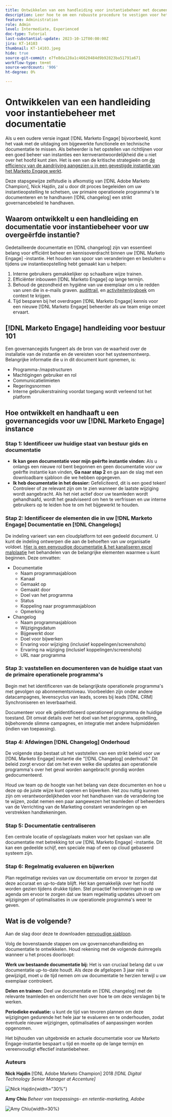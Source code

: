 ```yaml
---
title: Ontwikkelen van een handleiding voor instantiebeheer met documentatie
description: Leer hoe te om een robuuste procedure te vestigen voor het creëren van en het handhaven van documentatie en het veranderen voor uw instantie van het Marketo Engage. Hierdoor bespaart u niet alleen tijd voor het delen van uw teamkennis, maar verbetert u ook de gezondheid en efficiëntie van uw exemplaar.
feature: Administration
role: Admin
level: Intermediate, Experienced
doc-type: Tutorial
last-substantial-update: 2023-10-12T00:00:00Z
jira: KT-14103
thumbnail: KT-14103.jpeg
hide: true
source-git-commit: e7fe8da128a1c46620484d9b92823ba51791a671
workflow-type: tm+mt
source-wordcount: '906'
ht-degree: 0%

---
```



# Ontwikkelen van een handleiding voor instantiebeheer met documentatie

Als u een oudere versie ingaat [!DNL Marketo Engage] bijvoorbeeld, komt het vaak met de uitdaging om bijgewerkte functionele en technische documentatie te missen. Als beheerder is het opstellen van richtlijnen voor een goed beheer van instanties een kernverantwoordelijkheid die u niet over het hoofd kunt zien. Het is een van de kritische strategieën om [de efficiency van de aandrijving aangezien u in een gevestigde instantie van het Marketo Engage werkt](https://nation.marketo.com/t5/champion-program-blogs/3-tips-to-increase-your-efficiency-in-an-inherited-instance/ba-p/247582).

Deze stapsgewijze zelfstudie is afkomstig van [!DNL Adobe Marketo Champion], Nick Hajdin, zal u door dit proces begeleiden om uw instantieopstelling te schetsen, uw primaire operationele programma&#39;s te documenteren en te handhaven [!DNL changelog] een strikt governancebeleid te handhaven.

## Waarom ontwikkelt u een handleiding en documentatie voor instantiebeheer voor uw overgeërfde instantie?

Gedetailleerde documentatie en [!DNL changelog] zijn van essentieel belang voor efficiënt beheer en kennisoverdracht binnen uw [!DNL Marketo Engage] -instantie. Het houden van spoor van veranderingen en besluiten u tijdens uw instantieopstelling hebt gemaakt kan u helpen:

1. Interne gebruikers gemakkelijker op schaalbare wijze trainen.
2. Efficiënter inbouwen [!DNL Marketo Engage] op lange termijn.
3. Behoud de gezondheid en hygiëne van uw exemplaar om u te redden van uren die in e-mails graven. [audittrail](https://experienceleague.adobe.com/docs/marketo/using/product-docs/administration/audit-trail/audit-trail-overview.html), en [activiteitenlogboek](https://experienceleague.adobe.com/docs/marketo/using/product-docs/core-marketo-concepts/smart-lists-and-static-lists/managing-people-in-smart-lists/locate-the-activity-log-for-a-person.html) om context te krijgen.
4. Tijd besparen bij het overdragen [!DNL Marketo Engage] kennis voor een nieuwe [!DNL Marketo Engage] beheerder als uw team enige omzet ervaart.

## [!DNL Marketo Engage] handleiding voor bestuur 101

Een governancegids fungeert als de bron van de waarheid over de installatie van de instantie en de vereisten voor het systeemontwerp. Belangrijke informatie die u in dit document kunt opnemen, is:

* Programma-/mapstructuren
* Machtigingen gebruiker en rol
* Communicatielimieten
* Regeringsnormen
* Interne gebruikerstraining voordat toegang wordt verleend tot het platform

## Hoe ontwikkelt en handhaaft u een governancegids voor uw [!DNL Marketo Engage] instance

### Stap 1: Identificeer uw huidige staat van bestuur gids en documentatie

* **Ik kan geen documentatie voor mijn geërfte instantie vinden:** Als u onlangs een nieuwe rol bent begonnen en geen documentatie voor uw geërfte instantie kan vinden, **Ga naar stap 2** en ga aan de slag met een downloadbare sjabloon die we hebben opgegeven.
* **Ik heb documentatie in het dossier:** Gefeliciteerd, dit is een goed teken! Controleer of ze relevant zijn om te zien wanneer de laatste wijziging wordt aangebracht. Als het niet actief door uw teamleden wordt gehandhaafd, wordt het geadviseerd om hen te verfrissen en uw interne gebruikers op te leiden hoe te om het bijgewerkt te houden.

### Stap 2: Identificeer de elementen die in uw [!DNL Marketo Engage] Documentatie en [!DNL Changelogs]

De indeling varieert van een cloudplatform tot een gedeeld document. U kunt de indeling ontwerpen die aan de behoeften van uw organisatie voldoet. [Hier is een eenvoudige documentatie &amp; het kanaliseren excel malplaatje](/help/tutorial-inherited-instance/_assets/downloads/Adobe_Marketo_Engage_Inherited_Instance_Documentation-Changlog.xlsx) het behandelen van de belangrijke elementen waarmee u kunt beginnen. Deze omvatten:

* Documentatie
   * Naam programmasjabloon
   * Kanaal
   * Gemaakt op
   * Gemaakt door
   * Doel van het programma
   * Status
   * Koppeling naar programmasjabloon
   * Opmerking
* Changelog
   * Naam programmasjabloon
   * Wijzigingsdatum
   * Bijgewerkt door
   * Doel voor bijwerken
   * Ervaring voor wijziging (inclusief koppelingen/screenshots)
   * Ervaring na wijziging (inclusief koppelingen/screenshots)
   * URL naar programma

### Stap 3: vaststellen en documenteren van de huidige staat van de primaire operationele programma&#39;s

Begin met het identificeren van de belangrijkste operationele programma&#39;s met gevolgen op abonnementsniveau. Voorbeelden zijn onder andere datacampagnes, levenscyclus van leads, scores bij leads [!DNL CRM] Synchroniseren en leverbaarheid.

Documenteer voor elk geïdentificeerd operationeel programma de huidige toestand. Dit omvat details over het doel van het programma, opstelling, bijbehorende slimme campagnes, en integratie met andere hulpmiddelen (indien van toepassing).

### Stap 4: Afdwingen [!DNL Changelog] Onderhoud

De volgende stap bestaat uit het vaststellen van een strikt beleid voor uw [!DNL Marketo Engage] instantie die &quot;[!DNL Changelog] onderhoud.&quot; Dit beleid zorgt ervoor dat om het even welke die updates aan operationele programma&#39;s over het geval worden aangebracht grondig worden gedocumenteerd.

Houd uw team op de hoogte van het belang van deze documenten en hoe u deze op de juiste wijze kunt openen en bijwerken. Het zou nuttig kunnen zijn om verantwoordelijkheden voor het handhaven van de verandering toe te wijzen, zodat nemen een paar aangewezen het teamleden of beheerders van de Verrichting van de Marketing constant veranderingen op en verstrekken handtekeningen.

### Stap 5: Documentatie centraliseren

Een centrale locatie of opslagplaats maken voor het opslaan van alle documentatie met betrekking tot uw [!DNL Marketo Engage] -instantie. Dit kan een gedeelde schijf, een speciale map of een op cloud gebaseerd systeem zijn.

### Stap 6: Regelmatig evalueren en bijwerken

Plan regelmatige revisies van uw documentatie om ervoor te zorgen dat deze accuraat en up-to-date blijft. Het kan gemakkelijk over het hoofd worden gezien tijdens drukke tijden. Stel proactief herinneringen in op uw agenda om ervoor te zorgen dat uw team regelmatig updates uitvoert om wijzigingen of optimalisaties in uw operationele programma&#39;s weer te geven.

## Wat is de volgende?

Aan de slag door deze te downloaden [eenvoudige sjabloon](/help/tutorial-inherited-instance/_assets/downloads/Adobe_Marketo_Engage_Inherited_Instance_Documentation-Changlog.xlsx).

Volg de bovenstaande stappen om uw governancehandleiding en documentatie te ontwikkelen. Houd rekening met de volgende duimregels wanneer u het proces doorloopt:

**Werk uw bestaande documentatie bij:**
Het is van cruciaal belang dat u uw documentatie up-to-date houdt. Als deze de afgelopen 3 jaar niet is gewijzigd, moet u de tijd nemen om uw documentatie te herzien terwijl u uw exemplaar controleert.

**Delen en trainen:**
Deel uw documentatie en [!DNL changelog] met de relevante teamleden en onderricht hen over hoe te om deze verslagen bij te werken.

**Periodieke evaluatie:** u kunt de tijd van tevoren plannen om deze wijzigingen gedurende het hele jaar te evalueren en te onderhouden, zodat eventuele nieuwe wijzigingen, optimalisaties of aanpassingen worden opgenomen.

Het bijhouden van uitgebreide en actuele documentatie voor uw Marketo Engage-instantie bespaart u tijd en moeite op de lange termijn en vereenvoudigt effectief instantiebeheer.

### Auteurs

**Nick Hajdin**
[!DNL Adobe Marketo Champion] 2018
*[!DNL Digital Technology Senior Manager at Accenture]*

![Nick Hajdin](/help/tutorial-inherited-instance/_assets/authors/Customer_Author_Nicholas_Hajdin.png){width="30%"}

**Amy Chiu**
*Beheer van toepassings- en retentie-marketing, Adobe*

![Amy Chiu](/help/tutorial-inherited-instance/_assets/authors/Adobe_Author_Amy_Chiu.png){width=30%}
